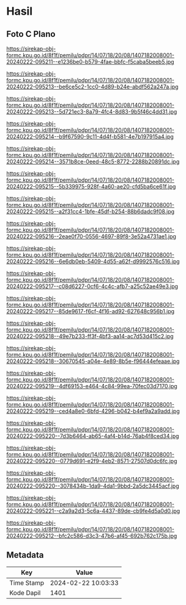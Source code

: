 # Hasil

## Foto C Plano

https://sirekap-obj-formc.kpu.go.id/8f1f/pemilu/pdpr/14/07/18/20/08/1407182008001-20240222-095211--e1236be0-b579-4fae-bbfc-f5caba5beeb5.jpg

https://sirekap-obj-formc.kpu.go.id/8f1f/pemilu/pdpr/14/07/18/20/08/1407182008001-20240222-095213--be6ce5c2-1cc0-4d89-b24e-abdf562a247a.jpg

https://sirekap-obj-formc.kpu.go.id/8f1f/pemilu/pdpr/14/07/18/20/08/1407182008001-20240222-095213--5d721ec3-8a79-4fc4-8d83-9b5f46c4dd31.jpg

https://sirekap-obj-formc.kpu.go.id/8f1f/pemilu/pdpr/14/07/18/20/08/1407182008001-20240222-095214--b9f67590-9c11-4d4f-b581-4e7b197915a4.jpg

https://sirekap-obj-formc.kpu.go.id/8f1f/pemilu/pdpr/14/07/18/20/08/1407182008001-20240222-095214--3571b8ce-0eed-48c5-8772-2288b20891dc.jpg

https://sirekap-obj-formc.kpu.go.id/8f1f/pemilu/pdpr/14/07/18/20/08/1407182008001-20240222-095215--5b339975-928f-4a60-ae20-cfd5ba6ce61f.jpg

https://sirekap-obj-formc.kpu.go.id/8f1f/pemilu/pdpr/14/07/18/20/08/1407182008001-20240222-095215--a2f31cc4-1bfe-45df-b254-88b6dadc9f08.jpg

https://sirekap-obj-formc.kpu.go.id/8f1f/pemilu/pdpr/14/07/18/20/08/1407182008001-20240222-095216--2eae0f70-0556-4697-89f8-3e52a4731ae1.jpg

https://sirekap-obj-formc.kpu.go.id/8f1f/pemilu/pdpr/14/07/18/20/08/1407182008001-20240222-095216--6e6db0eb-5409-4d55-a62f-d9992576c516.jpg

https://sirekap-obj-formc.kpu.go.id/8f1f/pemilu/pdpr/14/07/18/20/08/1407182008001-20240222-095217--c08d6227-0cf6-4c4c-afb7-a25c52ae49e3.jpg

https://sirekap-obj-formc.kpu.go.id/8f1f/pemilu/pdpr/14/07/18/20/08/1407182008001-20240222-095217--85de9617-f6cf-4f16-ad92-627648c956b1.jpg

https://sirekap-obj-formc.kpu.go.id/8f1f/pemilu/pdpr/14/07/18/20/08/1407182008001-20240222-095218--49e7b233-ff3f-4bf3-aa14-ac7d53d415c2.jpg

https://sirekap-obj-formc.kpu.go.id/8f1f/pemilu/pdpr/14/07/18/20/08/1407182008001-20240222-095218--30670545-a04e-4e89-8b5e-f96444efeaae.jpg

https://sirekap-obj-formc.kpu.go.id/8f1f/pemilu/pdpr/14/07/18/20/08/1407182008001-20240222-095219--4df69153-e464-4c84-99ea-70fec03d7170.jpg

https://sirekap-obj-formc.kpu.go.id/8f1f/pemilu/pdpr/14/07/18/20/08/1407182008001-20240222-095219--ced4a8e0-6bfd-4296-b042-b4ef9a2a9add.jpg

https://sirekap-obj-formc.kpu.go.id/8f1f/pemilu/pdpr/14/07/18/20/08/1407182008001-20240222-095220--7d3b6464-ab65-4af4-b14d-76ab4f8ced34.jpg

https://sirekap-obj-formc.kpu.go.id/8f1f/pemilu/pdpr/14/07/18/20/08/1407182008001-20240222-095220--0779d691-e2f9-4eb2-8571-27507d0dc6fc.jpg

https://sirekap-obj-formc.kpu.go.id/8f1f/pemilu/pdpr/14/07/18/20/08/1407182008001-20240222-095220--3078434b-1da9-4da1-9bbd-2a5dc3445acf.jpg

https://sirekap-obj-formc.kpu.go.id/8f1f/pemilu/pdpr/14/07/18/20/08/1407182008001-20240222-095221--c2a9a2d3-5c6a-4437-89de-cb9fe4d5a0d0.jpg

https://sirekap-obj-formc.kpu.go.id/8f1f/pemilu/pdpr/14/07/18/20/08/1407182008001-20240222-095212--bfc2c586-d3c3-47b6-af45-692b762c175b.jpg


## Metadata

| Key        | Value               |
| ---------- | ------------------- |
| Time Stamp | 2024-02-22 10:03:33 |
| Kode Dapil | 1401                |



